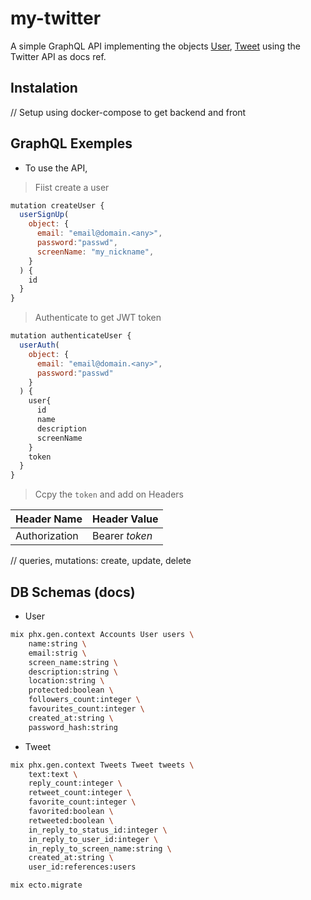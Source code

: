 # my-twitter
A simple GraphQL API implementing the objects
[User](https://developer.twitter.com/en/docs/tweets/data-dictionary/overview/user-object), 
[Tweet](https://developer.twitter.com/en/docs/tweets/data-dictionary/overview/tweet-object) using the Twitter API as docs ref.

## Instalation
// Setup using docker-compose to get backend and front

## GraphQL Exemples

- To use the API,
> Fiist create a user
```javascript
mutation createUser {
  userSignUp(
    object: {
      email: "email@domain.<any>",
      password:"passwd",
      screenName: "my_nickname",
    }
  ) {
    id
  }
}
```

> Authenticate to get JWT token
```javascript
mutation authenticateUser {
  userAuth(
    object: {
      email: "email@domain.<any>",
      password:"passwd"
    }
  ) {
    user{
      id
      name
      description
      screenName
    }
    token
  }
}
```

> Ccpy the `token` and add on Headers

__Header Name__     |   __Header Value__
--------------------|----------------------
Authorization       |   Bearer *token*


// queries, mutations: create, update, delete

## DB Schemas (docs)

- User

```bash
mix phx.gen.context Accounts User users \
    name:string \
    email:strig \
    screen_name:string \
    description:string \
    location:string \
    protected:boolean \
    followers_count:integer \
    favourites_count:integer \
    created_at:string \
    password_hash:string
```

- Tweet

```bash
mix phx.gen.context Tweets Tweet tweets \
    text:text \
    reply_count:integer \
    retweet_count:integer \
    favorite_count:integer \
    favorited:boolean \
    retweeted:boolean \
    in_reply_to_status_id:integer \
    in_reply_to_user_id:integer \
    in_reply_to_screen_name:string \
    created_at:string \
    user_id:references:users
```

```bash
mix ecto.migrate
```